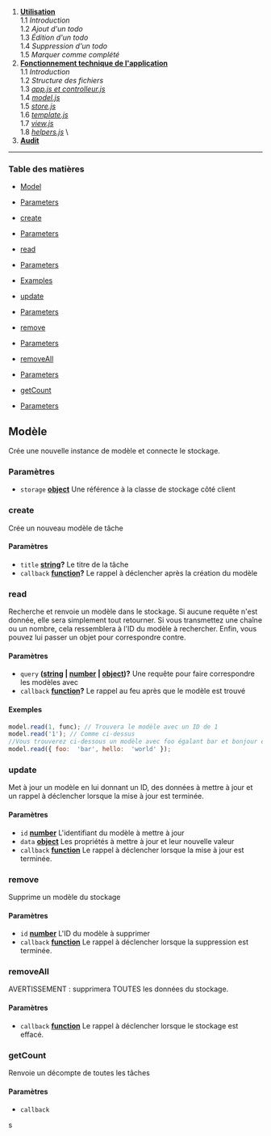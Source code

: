 1.  **[Utilisation](/todo-list-app/no_tech_use)** \
1.1 *Introduction* \
1.2 *Ajout d'un todo* \
1.3 *Édition d'un todo* \
1.4 *Suppression d'un todo* \
1.5 *Marquer comme complété*
2.  **[Fonctionnement technique de l'application](/todo-list-app/tech_use)** \
1.1 *Introduction* \
1.2 *Structure des fichiers* \
1.3 *[app.js et controlleur.js](/todo-list-app/use_tech_controller)* \
1.4 *[model.js](/todo-list-app/use_tech_model)* \
1.5 *[store.js](/todo-list-app/use_tech_store)* \
1.6 *[template.js](/todo-list-app/use_tech_temlplate)* \
1.7 *[view.js](/todo-list-app/use_tech_view)* \
1.8 *[helpers.js](/todo-list-app/use_tech_helpers)* \
3.  **[Audit](/todo-list-app/use_tech_audit)**
---

<!-- Generated by documentation.js. Update this documentation by updating the source code. -->

### Table des matières

  

*  [Model][1]
*  [Parameters][2]

*  [create][3]
*  [Parameters][4]

*  [read][5]
*  [Parameters][6]

*  [Examples][7]

*  [update][8]
*  [Parameters][9]

*  [remove][10]
*  [Parameters][11]

*  [removeAll][12]
*  [Parameters][13]

*  [getCount][14]
*  [Parameters][15]


## Modèle

Crée une nouvelle instance de modèle et connecte le stockage.

### Paramètres

*  `storage`  **[object][16]** Une référence à la classe de stockage côté client

 
### create

Crée un nouveau modèle de tâche

#### Paramètres

*  `title`  **[string][17]?** Le titre de la tâche
*  `callback`  **[function][18]?** Le rappel à déclencher après la création du modèle


### read

Recherche et renvoie un modèle dans le stockage. Si aucune requête n'est donnée, elle sera simplement
tout retourner. Si vous transmettez une chaîne ou un nombre, cela ressemblera à
l'ID du modèle à rechercher. Enfin, vous pouvez lui passer un objet pour correspondre
contre.

#### Paramètres

*  `query`  **([string][17] | [number][19] | [object][16])?** Une requête pour faire correspondre les modèles avec
*  `callback`  **[function][18]?** Le rappel au feu après que le modèle est trouvé

#### Exemples

```javascript
model.read(1, func); // Trouvera le modèle avec un ID de 1
model.read('1'); // Comme ci-dessus
//Vous trouverez ci-dessous un modèle avec foo égalant bar et bonjour égalant monde.
model.read({ foo:  'bar', hello:  'world' });

```

### update
Met à jour un modèle en lui donnant un ID, des données à mettre à jour et un rappel à déclencher lorsque la mise à jour est terminée.

#### Paramètres

*  `id`  **[number][19]** L'identifiant du modèle à mettre à jour
*  `data`  **[object][16]** Les propriétés à mettre à jour et leur nouvelle valeur
*  `callback`  **[function][18]** Le rappel à déclencher lorsque la mise à jour est terminée.

### remove

Supprime un modèle du stockage

#### Paramètres

*  `id`  **[number][19]** L'ID du modèle à supprimer
*  `callback`  **[function][18]** Le rappel à déclencher lorsque la suppression est terminée.

### removeAll

AVERTISSEMENT : supprimera TOUTES les données du stockage.

#### Paramètres

*  `callback`  **[function][18]** Le rappel à déclencher lorsque le stockage est effacé.

### getCount

Renvoie un décompte de toutes les tâches

#### Paramètres

*  `callback`

[1]: #model

[2]: #parameters

[3]: #create

[4]: #parameters-1

[5]: #read

[6]: #parameters-2

[7]: #examples

[8]: #update

[9]: #parameters-3

[10]: #remove

[11]: #parameters-4

[12]: #removeall

[13]: #parameters-5

[14]: #getcount

[15]: #parameters-6

[16]: https://developer.mozilla.org/docs/Web/JavaScript/Reference/Global_Objects/Object

[17]: https://developer.mozilla.org/docs/Web/JavaScript/Reference/Global_Objects/String

[18]: https://developer.mozilla.org/docs/Web/JavaScript/Reference/Statements/function

[19]: https://developer.mozilla.org/docs/Web/JavaScript/Reference/Global_Objects/Number
s